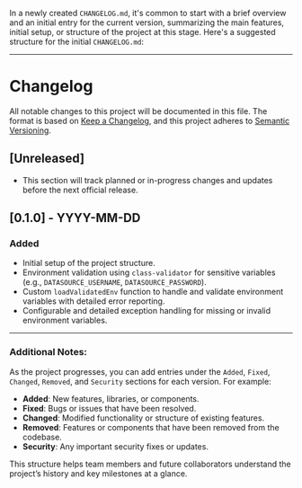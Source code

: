 In a newly created `CHANGELOG.md`, it's common to start with a brief overview and an initial entry for the current version, summarizing the main features, initial setup, or structure of the project at this stage. Here's a suggested structure for the initial `CHANGELOG.md`:

---

# Changelog

All notable changes to this project will be documented in this file. The format is based on [Keep a Changelog](https://keepachangelog.com/en/1.0.0/), and this project adheres to [Semantic Versioning](https://semver.org/).

## [Unreleased]
- This section will track planned or in-progress changes and updates before the next official release.

## [0.1.0] - YYYY-MM-DD

### Added
- Initial setup of the project structure.
- Environment validation using `class-validator` for sensitive variables (e.g., `DATASOURCE_USERNAME`, `DATASOURCE_PASSWORD`).
- Custom `loadValidatedEnv` function to handle and validate environment variables with detailed error reporting.
- Configurable and detailed exception handling for missing or invalid environment variables.

---

### Additional Notes:
As the project progresses, you can add entries under the `Added`, `Fixed`, `Changed`, `Removed`, and `Security` sections for each version. For example:

- **Added**: New features, libraries, or components.
- **Fixed**: Bugs or issues that have been resolved.
- **Changed**: Modified functionality or structure of existing features.
- **Removed**: Features or components that have been removed from the codebase.
- **Security**: Any important security fixes or updates.

This structure helps team members and future collaborators understand the project’s history and key milestones at a glance.
